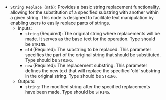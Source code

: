 - `String Replace (mtb)`: Provides a basic string replacement functionality, allowing for the substitution of a specified substring with another within a given string. This node is designed to facilitate text manipulation by enabling users to easily replace parts of strings.
    - Inputs:
        - `string` (Required): The original string where replacements will be made. It serves as the base text for the operation. Type should be `STRING`.
        - `old` (Required): The substring to be replaced. This parameter specifies the part of the original string that should be substituted. Type should be `STRING`.
        - `new` (Required): The replacement substring. This parameter defines the new text that will replace the specified 'old' substring in the original string. Type should be `STRING`.
    - Outputs:
        - `string`: The modified string after the specified replacements have been made. Type should be `STRING`.
